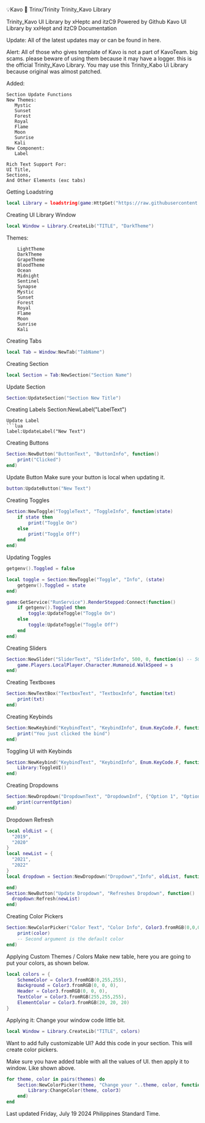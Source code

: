💡Kavo
💫 Trinx/Trinity
Trinity_Kavo Library

Trinity_Kavo UI Library by xHeptc and itzC9
Powered by Github
Kavo UI Library by xxHept and itzC9
Documentation

Update:
All of the latest updates may or can be found in here.

Alert:
All of those who gives template of Kavo is not a part of KavoTeam. big scams. please beware of using them because it may have a logger. this is the official Trinity_Kavo Library.
You may use this Trinity_Kabo Ui Library because original was almost patched.

Added:
```
Section Update Functions
New Themes:
   Mystic
   Sunset
   Forest
   Royal
   Flame
   Moon
   Sunrise
   Kali
New Component:
   Label

Rich Text Support For:
UI Title,
Sections,
And Other Elements (exc tabs)
```
Getting Loadstring
```lua
local Library = loadstring(game:HttpGet("https://raw.githubusercontent.com/itzC9/Trinx-Kavo-UI/main/source.lua"))()
```
Creating UI Library Window
```lua
local Window = Library.CreateLib("TITLE", "DarkTheme")
```
Themes:
```
    LightTheme
    DarkTheme
    GrapeTheme
    BloodTheme
    Ocean
    Midnight
    Sentinel
    Synapse
    Mystic
    Sunset
    Forest
    Royal
    Flame
    Moon
    Sunrise
    Kali
```
Creating Tabs
```lua
local Tab = Window:NewTab("TabName")
```
Creating Section
```lua
local Section = Tab:NewSection("Section Name")
```
Update Section
```lua
Section:UpdateSection("Section New Title")
```
Creating Labels
Section:NewLabel("LabelText")
```
Update Label
```lua
label:UpdateLabel("New Text")
```
Creating Buttons
```lua
Section:NewButton("ButtonText", "ButtonInfo", function()
    print("Clicked")
end)
```
Update Button
Make sure your button is local when updating it.
```lua
button:UpdateButton("New Text")
```
Creating Toggles
```lua
Section:NewToggle("ToggleText", "ToggleInfo", function(state)
    if state then
        print("Toggle On")
    else
        print("Toggle Off")
    end
end)
```
Updating Toggles
```lua
getgenv().Toggled = false

local toggle = Section:NewToggle("Toggle", "Info", (state)
    getgenv().Toggled = state
end)

game:GetService("RunService").RenderStepped:Connect(function()
	if getgenv().Toggled then
		toggle:UpdateToggle("Toggle On")
	else
		toggle:UpdateToggle("Toggle Off")
	end
end)
```
Creating Sliders
```lua
Section:NewSlider("SliderText", "SliderInfo", 500, 0, function(s) -- 500 (MaxValue) | 0 (MinValue)
    game.Players.LocalPlayer.Character.Humanoid.WalkSpeed = s
end)
```
Creating Textboxes
```lua
Section:NewTextBox("TextboxText", "TextboxInfo", function(txt)
	print(txt)
end)
```
Creating Keybinds
```lua
Section:NewKeybind("KeybindText", "KeybindInfo", Enum.KeyCode.F, function()
	print("You just clicked the bind")
end)
```
Toggling UI with Keybinds
```lua
Section:NewKeybind("KeybindText", "KeybindInfo", Enum.KeyCode.F, function()
	Library:ToggleUI()
end)
```
Creating Dropdowns
```lua
Section:NewDropdown("DropdownText", "DropdownInf", {"Option 1", "Option 2", "Option 3"}, function(currentOption)
    print(currentOption)
end)
```
Dropdown Refresh
```lua
local oldList = {
  "2019",
  "2020"
}
local newList = {
  "2021",
  "2022"
}
local dropdown = Section:NewDropdown("Dropdown","Info", oldList, function()

end)
Section:NewButton("Update Dropdown", "Refreshes Dropdown", function()
  dropdown:Refresh(newList)
end)
```
Creating Color Pickers
```lua
Section:NewColorPicker("Color Text", "Color Info", Color3.fromRGB(0,0,0), function(color)
    print(color)
    -- Second argument is the default color
end)
```
Applying Custom Themes / Colors
Make new table, here you are going to put your colors, as shown below.

```lua
local colors = {
    SchemeColor = Color3.fromRGB(0,255,255),
    Background = Color3.fromRGB(0, 0, 0),
    Header = Color3.fromRGB(0, 0, 0),
    TextColor = Color3.fromRGB(255,255,255),
    ElementColor = Color3.fromRGB(20, 20, 20)
}
```
Applying it: Change your window code little bit.

```lua
local Window = Library.CreateLib("TITLE", colors)
```
Want to add fully customizable UI?
Add this code in your section. This will create color pickers.

Make sure you have added table with all the values of UI. then apply it to window. Like shown above.
```lua
for theme, color in pairs(themes) do
    Section:NewColorPicker(theme, "Change your "..theme, color, function(color3)
        Library:ChangeColor(theme, color3)
    end)
end
```
Last updated Friday, July 19 2024 Philippines Standard Time.
